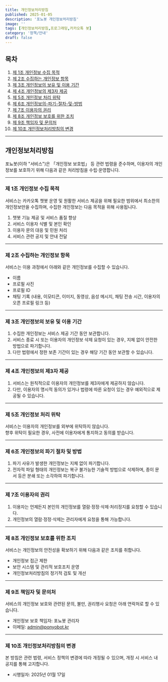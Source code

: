 ```yaml
---
title: 개인정보처리방침
published: 2025-01-05
description: '포뇨봇 개인정보처리방침'
image: ''
tags: [개인정보처리방침,프로그래밍,카카오톡 봇]
category: '정책/안내'
draft: false
---
```


## 목차

1. [제 1조 개인정보 수집 목적](#제-1조-개인정보-수집-목적)  
2. [제 2조 수집하는 개인정보 항목](#제-2조-수집하는-개인정보-항목)  
3. [제 3조 개인정보의 보유 및 이용 기간](#제-3조-개인정보의-보유-및-이용-기간)  
4. [제 4조 개인정보의 제3자 제공](#제-4조-개인정보의-제3자-제공)  
5. [제 5조 개인정보 처리 위탁](#제-5조-개인정보-처리-위탁)  
6. [제 6조 개인정보의-파기-절차-및-방법](#제-6조-개인정보의-파기-절차-및-방법)  
7. [제 7조 이용자의 권리](#제-7조-이용자의-권리)  
8. [제 8조 개인정보 보호를 위한 조치](#제-8조-개인정보-보호를-위한-조치)  
9. [제 9조 책임자 및 문의처](#제-9조-책임자-및-문의처)  
10. [제 10조 개인정보처리방침의 변경](#제-10조-개인정보처리방침의-변경)  

---

## 개인정보처리방침

포뇨봇(이하 "서비스")은 「개인정보 보호법」 등 관련 법령을 준수하며, 이용자의 개인정보를 보호하기 위해 다음과 같은 처리방침을 수립·운영합니다.

---

### 제 1조 개인정보 수집 목적

서비스는 카카오톡 챗봇 운영 및 원활한 서비스 제공을 위해 필요한 범위에서 최소한의 개인정보만을 수집하며, 수집한 개인정보는 다음 목적을 위해 사용됩니다.

1. 챗봇 기능 제공 및 서비스 품질 향상  
2. 서비스 이용자 식별 및 본인 확인  
3. 이용자 문의 대응 및 민원 처리  
4. 서비스 관련 공지 및 안내 전달  

---

### 제 2조 수집하는 개인정보 항목

서비스는 이용 과정에서 아래와 같은 개인정보를 수집할 수 있습니다.

- 이름  
- 프로필 사진  
- 프로필 ID  
- 채팅 기록 (내용, 이모티콘, 이미지, 동영상, 음성 메시지, 채팅 전송 시간, 이용자의 오픈 프로필 링크 등)  

---

### 제 3조 개인정보의 보유 및 이용 기간

1. 수집한 개인정보는 서비스 제공 기간 동안 보관합니다.  
2. 서비스 종료 시 또는 이용자의 개인정보 삭제 요청이 있는 경우, 지체 없이 안전한 방법으로 파기합니다.  
3. 다만 법령에서 정한 보존 기간이 있는 경우 해당 기간 동안 보관할 수 있습니다.  

---

### 제 4조 개인정보의 제3자 제공

1. 서비스는 원칙적으로 이용자의 개인정보를 제3자에게 제공하지 않습니다.  
2. 다만, 이용자의 명시적 동의가 있거나 법령에 따른 요청이 있는 경우 예외적으로 제공될 수 있습니다.  

---

### 제 5조 개인정보 처리 위탁

서비스는 이용자의 개인정보를 외부에 위탁하지 않습니다.  
향후 위탁이 필요한 경우, 사전에 이용자에게 통지하고 동의를 받습니다.  

---

### 제 6조 개인정보의 파기 절차 및 방법

1. 파기 사유가 발생한 개인정보는 지체 없이 파기합니다.  
2. 전자적 파일 형태의 개인정보는 복구 불가능한 기술적 방법으로 삭제하며, 종이 문서 등은 분쇄 또는 소각하여 파기합니다.  

---

### 제 7조 이용자의 권리

1. 이용자는 언제든지 본인의 개인정보를 열람·정정·삭제·처리정지를 요청할 수 있습니다.  
2. 개인정보의 열람·정정·삭제는 관리자에게 요청을 통해 가능합니다.  

---

### 제 8조 개인정보 보호를 위한 조치

서비스는 개인정보의 안전성을 확보하기 위해 다음과 같은 조치를 취합니다.

- 개인정보 접근 제한  
- 보안 시스템 및 관리적 보호조치 운영  
- 개인정보처리방침의 정기적 검토 및 개선  

---

### 제 9조 책임자 및 문의처

서비스의 개인정보 보호와 관련된 문의, 불만, 권리행사 요청은 아래 연락처로 할 수 있습니다.

- 개인정보 보호 책임자: 포뇨봇 관리자  
- 이메일: admin@ponyobot.kr

---

### 제 10조 개인정보처리방침의 변경

본 방침은 관련 법령, 서비스 정책의 변경에 따라 개정될 수 있으며, 개정 시 서비스 내 공지를 통해 고지합니다.  

- 시행일자: 2025년 01월 17일
